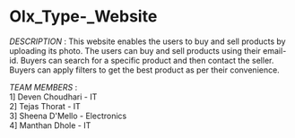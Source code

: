 # Olx_Type-_Website
*DESCRIPTION* : This website enables the users to buy and sell products by uploading its photo. The users can buy and sell products using their email-id.
Buyers can search for a specific product and then contact the seller. Buyers can apply filters to get the best product as per their convenience.

*TEAM MEMBERS* : <br/>
1] Deven Choudhari - IT <br/>
2] Tejas Thorat - IT <br/>
3] Sheena D'Mello - Electronics <br/>
4] Manthan Dhole - IT
